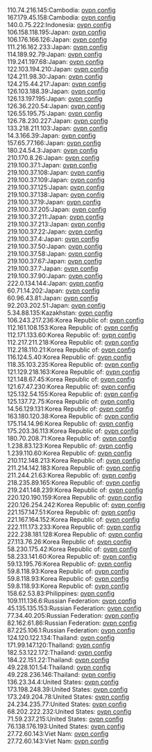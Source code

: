 110.74.216.145:Cambodia: [ovpn config](vpn/110_74_216_145.ovpn)  
167.179.45.158:Cambodia: [ovpn config](vpn/167_179_45_158.ovpn)  
140.0.75.222:Indonesia: [ovpn config](vpn/140_0_75_222.ovpn)  
106.158.118.195:Japan: [ovpn config](vpn/106_158_118_195.ovpn)  
106.176.166.126:Japan: [ovpn config](vpn/106_176_166_126.ovpn)  
111.216.162.233:Japan: [ovpn config](vpn/111_216_162_233.ovpn)  
114.189.92.79:Japan: [ovpn config](vpn/114_189_92_79.ovpn)  
119.241.197.68:Japan: [ovpn config](vpn/119_241_197_68.ovpn)  
122.103.194.210:Japan: [ovpn config](vpn/122_103_194_210.ovpn)  
124.211.98.30:Japan: [ovpn config](vpn/124_211_98_30.ovpn)  
124.215.44.217:Japan: [ovpn config](vpn/124_215_44_217.ovpn)  
126.103.188.39:Japan: [ovpn config](vpn/126_103_188_39.ovpn)  
126.13.197.195:Japan: [ovpn config](vpn/126_13_197_195.ovpn)  
126.36.220.54:Japan: [ovpn config](vpn/126_36_220_54.ovpn)  
126.55.195.75:Japan: [ovpn config](vpn/126_55_195_75.ovpn)  
126.78.230.227:Japan: [ovpn config](vpn/126_78_230_227.ovpn)  
133.218.211.103:Japan: [ovpn config](vpn/133_218_211_103.ovpn)  
14.3.166.39:Japan: [ovpn config](vpn/14_3_166_39.ovpn)  
157.65.77.166:Japan: [ovpn config](vpn/157_65_77_166.ovpn)  
180.24.54.3:Japan: [ovpn config](vpn/180_24_54_3.ovpn)  
210.170.8.26:Japan: [ovpn config](vpn/210_170_8_26.ovpn)  
219.100.37.1:Japan: [ovpn config](vpn/219_100_37_1.ovpn)  
219.100.37.108:Japan: [ovpn config](vpn/219_100_37_108.ovpn)  
219.100.37.109:Japan: [ovpn config](vpn/219_100_37_109.ovpn)  
219.100.37.125:Japan: [ovpn config](vpn/219_100_37_125.ovpn)  
219.100.37.138:Japan: [ovpn config](vpn/219_100_37_138.ovpn)  
219.100.37.19:Japan: [ovpn config](vpn/219_100_37_19.ovpn)  
219.100.37.205:Japan: [ovpn config](vpn/219_100_37_205.ovpn)  
219.100.37.211:Japan: [ovpn config](vpn/219_100_37_211.ovpn)  
219.100.37.213:Japan: [ovpn config](vpn/219_100_37_213.ovpn)  
219.100.37.22:Japan: [ovpn config](vpn/219_100_37_22.ovpn)  
219.100.37.4:Japan: [ovpn config](vpn/219_100_37_4.ovpn)  
219.100.37.50:Japan: [ovpn config](vpn/219_100_37_50.ovpn)  
219.100.37.58:Japan: [ovpn config](vpn/219_100_37_58.ovpn)  
219.100.37.67:Japan: [ovpn config](vpn/219_100_37_67.ovpn)  
219.100.37.7:Japan: [ovpn config](vpn/219_100_37_7.ovpn)  
219.100.37.90:Japan: [ovpn config](vpn/219_100_37_90.ovpn)  
222.0.134.144:Japan: [ovpn config](vpn/222_0_134_144.ovpn)  
60.71.14.202:Japan: [ovpn config](vpn/60_71_14_202.ovpn)  
60.96.43.81:Japan: [ovpn config](vpn/60_96_43_81.ovpn)  
92.203.202.51:Japan: [ovpn config](vpn/92_203_202_51.ovpn)  
5.34.88.135:Kazakhstan: [ovpn config](vpn/5_34_88_135.ovpn)  
106.243.217.236:Korea Republic of: [ovpn config](vpn/106_243_217_236.ovpn)  
112.161.108.153:Korea Republic of: [ovpn config](vpn/112_161_108_153.ovpn)  
112.171.133.60:Korea Republic of: [ovpn config](vpn/112_171_133_60.ovpn)  
112.217.211.218:Korea Republic of: [ovpn config](vpn/112_217_211_218.ovpn)  
112.218.110.21:Korea Republic of: [ovpn config](vpn/112_218_110_21.ovpn)  
116.124.5.40:Korea Republic of: [ovpn config](vpn/116_124_5_40.ovpn)  
118.35.103.235:Korea Republic of: [ovpn config](vpn/118_35_103_235.ovpn)  
121.129.218.163:Korea Republic of: [ovpn config](vpn/121_129_218_163.ovpn)  
121.148.67.45:Korea Republic of: [ovpn config](vpn/121_148_67_45.ovpn)  
121.67.47.230:Korea Republic of: [ovpn config](vpn/121_67_47_230.ovpn)  
125.132.54.155:Korea Republic of: [ovpn config](vpn/125_132_54_155.ovpn)  
125.137.72.75:Korea Republic of: [ovpn config](vpn/125_137_72_75.ovpn)  
14.56.129.131:Korea Republic of: [ovpn config](vpn/14_56_129_131.ovpn)  
163.180.120.38:Korea Republic of: [ovpn config](vpn/163_180_120_38.ovpn)  
175.114.14.96:Korea Republic of: [ovpn config](vpn/175_114_14_96.ovpn)  
175.203.36.113:Korea Republic of: [ovpn config](vpn/175_203_36_113.ovpn)  
180.70.208.71:Korea Republic of: [ovpn config](vpn/180_70_208_71.ovpn)  
1.238.83.123:Korea Republic of: [ovpn config](vpn/1_238_83_123.ovpn)  
1.239.110.60:Korea Republic of: [ovpn config](vpn/1_239_110_60.ovpn)  
210.112.148.213:Korea Republic of: [ovpn config](vpn/210_112_148_213.ovpn)  
211.214.142.183:Korea Republic of: [ovpn config](vpn/211_214_142_183.ovpn)  
211.244.21.63:Korea Republic of: [ovpn config](vpn/211_244_21_63.ovpn)  
218.235.89.165:Korea Republic of: [ovpn config](vpn/218_235_89_165.ovpn)  
219.241.148.239:Korea Republic of: [ovpn config](vpn/219_241_148_239.ovpn)  
220.120.190.159:Korea Republic of: [ovpn config](vpn/220_120_190_159.ovpn)  
220.126.254.242:Korea Republic of: [ovpn config](vpn/220_126_254_242.ovpn)  
221.157.147.51:Korea Republic of: [ovpn config](vpn/221_157_147_51.ovpn)  
221.167.164.152:Korea Republic of: [ovpn config](vpn/221_167_164_152.ovpn)  
222.111.173.233:Korea Republic of: [ovpn config](vpn/222_111_173_233.ovpn)  
222.238.181.128:Korea Republic of: [ovpn config](vpn/222_238_181_128.ovpn)  
27.113.76.26:Korea Republic of: [ovpn config](vpn/27_113_76_26.ovpn)  
58.230.175.42:Korea Republic of: [ovpn config](vpn/58_230_175_42.ovpn)  
58.233.141.60:Korea Republic of: [ovpn config](vpn/58_233_141_60.ovpn)  
59.13.195.76:Korea Republic of: [ovpn config](vpn/59_13_195_76.ovpn)  
59.8.118.93:Korea Republic of: [ovpn config](vpn/59_8_118_93.ovpn)  
59.8.118.93:Korea Republic of: [ovpn config](vpn/59_8_118_93.ovpn)  
59.8.118.93:Korea Republic of: [ovpn config](vpn/59_8_118_93.ovpn)  
158.62.53.83:Philippines: [ovpn config](vpn/158_62_53_83.ovpn)  
109.111.136.6:Russian Federation: [ovpn config](vpn/109_111_136_6.ovpn)  
45.135.135.153:Russian Federation: [ovpn config](vpn/45_135_135_153.ovpn)  
77.34.40.205:Russian Federation: [ovpn config](vpn/77_34_40_205.ovpn)  
82.162.61.86:Russian Federation: [ovpn config](vpn/82_162_61_86.ovpn)  
87.225.106.1:Russian Federation: [ovpn config](vpn/87_225_106_1.ovpn)  
124.120.122.134:Thailand: [ovpn config](vpn/124_120_122_134.ovpn)  
171.99.147.120:Thailand: [ovpn config](vpn/171_99_147_120.ovpn)  
182.53.122.172:Thailand: [ovpn config](vpn/182_53_122_172.ovpn)  
184.22.151.22:Thailand: [ovpn config](vpn/184_22_151_22.ovpn)  
49.228.101.54:Thailand: [ovpn config](vpn/49_228_101_54.ovpn)  
49.228.236.146:Thailand: [ovpn config](vpn/49_228_236_146.ovpn)  
136.23.34.4:United States: [ovpn config](vpn/136_23_34_4.ovpn)  
173.198.248.39:United States: [ovpn config](vpn/173_198_248_39.ovpn)  
173.249.204.78:United States: [ovpn config](vpn/173_249_204_78.ovpn)  
24.234.235.77:United States: [ovpn config](vpn/24_234_235_77.ovpn)  
68.202.222.232:United States: [ovpn config](vpn/68_202_222_232.ovpn)  
71.59.237.215:United States: [ovpn config](vpn/71_59_237_215.ovpn)  
76.138.176.193:United States: [ovpn config](vpn/76_138_176_193.ovpn)  
27.72.60.143:Viet Nam: [ovpn config](vpn/27_72_60_143.ovpn)  
27.72.60.143:Viet Nam: [ovpn config](vpn/27_72_60_143.ovpn)  
